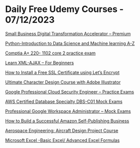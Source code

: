 # Daily Free Udemy Courses - 07/12/2023

[Small Business Digital Transformation Accelerator – Premium](https://www.udemy.com/course/small-business-digital-transformation-accelerator-premium/?couponCode=39F53C6A4952B1EA2EE1)
[Python-Introduction to Data Science and Machine learning A-Z](https://www.udemy.com/course/python-introduction-to-data-science-and-machine-learning-a-z/?couponCode=4E10A652713E6A6DCBC8)
[Comptia A+ 220- 1102 core 2 practice exam](https://www.udemy.com/course/comptia-a-220-1101-core-2-practice-exam/?couponCode=D9C2BD931EA0DD4DFAC4)
[Learn XML-AJAX – For Beginners](https://www.udemy.com/course/learn-xml-ajax-for-beginners/?couponCode=YOUACCEL16555)
[How to Install a Free SSL Certificate using Let’s Encrypt](https://www.udemy.com/course/fix-googles-new-not-secure-warning-with-lets-encrypt/?couponCode=YOUACCEL16555)
[Ultimate Character Design Course with Adobe Illustrator](https://www.udemy.com/course/ultimate-character-design-course/?couponCode=EFB4A33D42121D0482AA)
[Google Professional Cloud Security Engineer – Practice Exams](https://www.udemy.com/course/google-professional-cloud-security-engineer-practice-exams-cse/?couponCode=FREEDROP8)
[AWS Certified Database Specialty DBS-C01 Mock Exams](https://www.udemy.com/course/aws-certified-database-specialty-dbs-c01-exams/?couponCode=FREEDROP5)
[Professional Google Workspace Administrator – Mock Exams](https://www.udemy.com/course/professional-google-workspace-administrator-exams/?couponCode=FREEDROP2)
[How to Build a Successful Amazon Self-Publishing Business](https://www.udemy.com/course/how-to-build-a-successful-amazon-self-publishing-business/?couponCode=DECEMBER)
[Aerospace Engineering: Aircraft Design Project Course](https://www.udemy.com/course/aerospace-engineering-aircraft-design-project-course/?couponCode=DEC2-FREE)
[Microsoft Excel -Basic Excel/ Advanced Excel Formulas](https://www.udemy.com/course/microsoft-excel-basic-excel-advanced-excel-formulas/?couponCode=D3839AE64EEAF5AADF08)
